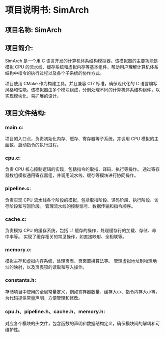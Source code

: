 # 项目说明书: SimArch
## 项目名称: SimArch
## 项目简介:
SimArch 是一个用 C 语言开发的计算机体系结构模拟器。该模拟器的主要功能是模拟 CPU 的流水线、缓存系统和虚拟内存等基本组件，帮助用户理解计算机体系结构中指令的执行过程以及各个子系统的协作方式。

项目使用 CMake 作为构建工具，并且兼容 C17 标准，确保现代化的 C 语言编写风格和性能。该模拟器由多个模块组成，分别处理不同的计算机体系结构组件，以实现模块化、易扩展的设计。

## 项目文件结构:
### main.c:

项目的入口点，负责初始化内存、缓存、寄存器等子系统，并调用 CPU 模拟的主函数，启动指令的执行过程。
### cpu.c:

负责 CPU 核心控制逻辑的实现，包括指令的取指、译码、执行等操作。
通过寄存器数组模拟通用寄存器组，并调用流水线、缓存等模块进行协同操作。
### pipeline.c:

负责实现 CPU 流水线各个阶段的模拟，包括取指阶段、译码阶段、执行阶段、访存阶段和写回阶段。
管理流水线的控制信号、数据传输和指令顺序。
### cache.c:

负责模拟 CPU 的缓存系统，包括 L1 缓存的操作，处理缓存行的加载、存储、命中率等。
实现了缓存相关的常见操作，如直接映射、全相联等。
### memory.c:

模拟主存和虚拟内存系统，处理页表、页面置换算法等。
管理虚拟地址到物理地址的映射，以及页表项的读取和写入操作。
### constants.h:

存储项目中使用的全局常量定义，例如寄存器数量、缓存大小、指令内存大小等。
为代码提供常量声明，方便管理和修改。
### cpu.h、pipeline.h、cache.h、memory.h:

对应各个模块的头文件，包含函数的声明和数据结构定义，确保模块间的解耦和可维护性。
